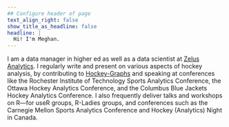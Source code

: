 ```yaml
---
## Configure header of page
text_align_right: false
show_title_as_headline: false
headline: |
  Hi! I'm Meghan.
---
```


<!-- this is a subheadline -->
I am a data manager in higher ed as well as a data scientist at [Zelus Analytics](https://zelusanalytics.com/). I regularly write and present on various aspects of hockey analysis, by contributing to [Hockey-Graphs](https://hockey-graphs.com/) and speaking at conferences like the Rochester Institute of Technology Sports Analytics Conference, the Ottawa Hockey Analytics Conference, and the Columbus Blue Jackets Hockey Analytics Conference. I also frequently deliver talks and workshops on R—for useR groups, R-Ladies groups, and conferences such as the Carnegie Mellon Sports Analytics Conference and Hockey (Analytics) Night in Canada.
